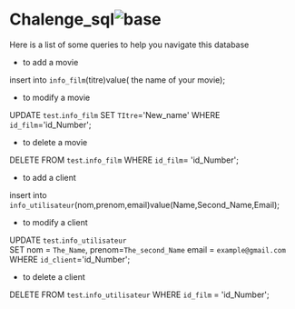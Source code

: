 # Chalenge_sql![base ](https://user-images.githubusercontent.com/100726144/170610870-42487e44-0a60-455e-a059-a27fbb1d75ba.png)


Here is a list of some queries to help you navigate this database

*  to add a movie
 
insert into `info_film`(titre)value( the name of your movie);


*  to modify a movie
 
UPDATE `test`.`info_film` SET `TItre`='New_name' WHERE `id_film`='id_Number';


* to delete a movie

DELETE FROM `test`.`info_film`  WHERE `id_film`= 'id_Number';


*  to add a client

insert into `info_utilisateur`(nom,prenom,email)value(Name,Second_Name,Email);


*  to modify a client

UPDATE  `test`.`info_utilisateur`  
SET 
    nom = `The_Name`,
    prenom=`The_second_Name`
    email = `example@gmail.com`
WHERE
  `id_client`='id_Number'; 
  
  *  to delete a client
  
  DELETE FROM `test`.`info_utilisateur`  WHERE `id_film` = 'id_Number';
